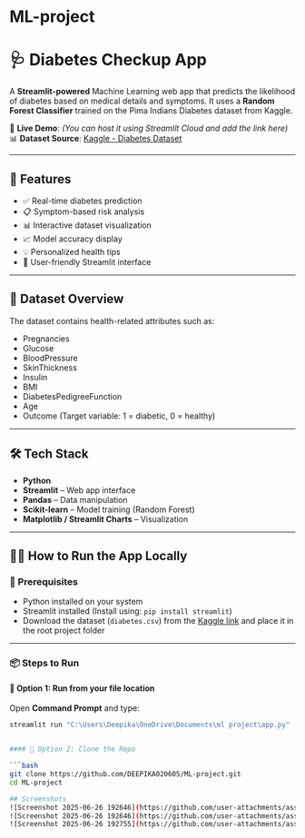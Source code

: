 # ML-project  
# 🩺 Diabetes Checkup App

A **Streamlit-powered** Machine Learning web app that predicts the likelihood of diabetes based on medical details and symptoms. It uses a **Random Forest Classifier** trained on the Pima Indians Diabetes dataset from Kaggle.

🔗 **Live Demo**: *(You can host it using Streamlit Cloud and add the link here)*  
📊 **Dataset Source**: [Kaggle - Diabetes Dataset](https://www.kaggle.com/datasets/saurabh00007/diabetescsv)

---

## 🚀 Features

- ✅ Real-time diabetes prediction  
- 📋 Symptom-based risk analysis  
- 📊 Interactive dataset visualization  
- 📈 Model accuracy display  
- 💡 Personalized health tips  
- 🎨 User-friendly Streamlit interface  

---

## 📁 Dataset Overview

The dataset contains health-related attributes such as:

- Pregnancies  
- Glucose  
- BloodPressure  
- SkinThickness  
- Insulin  
- BMI  
- DiabetesPedigreeFunction  
- Age  
- Outcome (Target variable: 1 = diabetic, 0 = healthy)

---

## 🛠️ Tech Stack

- **Python**
- **Streamlit** – Web app interface  
- **Pandas** – Data manipulation  
- **Scikit-learn** – Model training (Random Forest)  
- **Matplotlib / Streamlit Charts** – Visualization  

---

## 🧑‍💻 How to Run the App Locally

### 🔧 Prerequisites

- Python installed on your system  
- Streamlit installed (Install using: `pip install streamlit`)  
- Download the dataset (`diabetes.csv`) from the [Kaggle link](https://www.kaggle.com/datasets/saurabh00007/diabetescsv) and place it in the root project folder

---

### 📦 Steps to Run

#### 🔹 Option 1: Run from your file location

Open **Command Prompt** and type:

```bash
streamlit run "C:\Users\Deepika\OneDrive\Documents\ml project\app.py"


#### 🔹 Option 2: Clone the Repo

```bash
git clone https://github.com/DEEPIKA020605/ML-project.git
cd ML-project

## Screenshots
![Screenshot 2025-06-26 192646](https://github.com/user-attachments/assets/7695027e-df7b-4b6c-ac77-2e98e70ecc0b)
![Screenshot 2025-06-26 192646](https://github.com/user-attachments/assets/cb3d120b-fade-4e6a-bc21-082cfedd2278)
![Screenshot 2025-06-26 192755](https://github.com/user-attachments/assets/6f9b08ee-9590-4e2f-b6ea-b899de1e8ee7)




